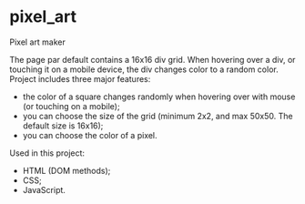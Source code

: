# pixel_art
Pixel art maker

The page par default contains a 16x16 div grid.
When hovering over a div, or touching it on a mobile device, the div changes color to a random color.
Project includes three major features:
- the color of a square changes randomly when hovering over with mouse (or touching on a mobile);
- you can choose the size of the grid (minimum 2x2, and max 50x50. The default size is 16x16);
- you can choose the color of a pixel.

Used in this project:
- HTML (DOM methods);
- CSS;
- JavaScript.
